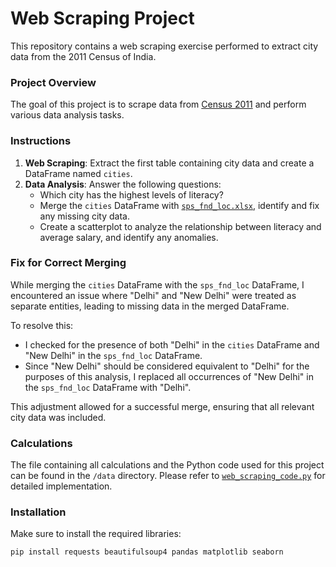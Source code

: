 # Web Scraping Project
This repository contains a web scraping exercise performed to extract city data from the 2011 Census of India.

### Project Overview
The goal of this project is to scrape data from [Census 2011](https://www.census2011.co.in/city.php) and perform various data analysis tasks.

### Instructions
1. **Web Scraping**: Extract the first table containing city data and create a DataFrame named `cities`.
2. **Data Analysis**: Answer the following questions:
   - Which city has the highest levels of literacy?
   - Merge the `cities` DataFrame with [`sps_fnd_loc.xlsx`](/data/sps_fnd_loc.xlsx), identify and fix any missing city data.
   - Create a scatterplot to analyze the relationship between literacy and average salary, and identify any anomalies.

### Fix for Correct Merging
While merging the `cities` DataFrame with the `sps_fnd_loc` DataFrame, I encountered an issue where "Delhi" and "New Delhi" were treated as separate entities, leading to missing data in the merged DataFrame. 

To resolve this:
- I checked for the presence of both "Delhi" in the `cities` DataFrame and "New Delhi" in the `sps_fnd_loc` DataFrame.
- Since "New Delhi" should be considered equivalent to "Delhi" for the purposes of this analysis, I replaced all occurrences of "New Delhi" in the `sps_fnd_loc` DataFrame with "Delhi". 

This adjustment allowed for a successful merge, ensuring that all relevant city data was included.

### Calculations
The file containing all calculations and the Python code used for this project can be found in the `/data` directory. Please refer to [`web_scraping_code.py`](/data/web_scraping_code.py) for detailed implementation.

### Installation
Make sure to install the required libraries:
```bash
pip install requests beautifulsoup4 pandas matplotlib seaborn
